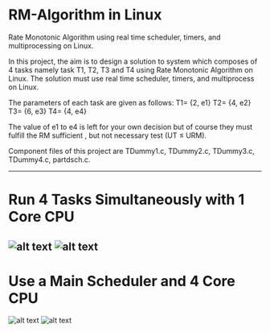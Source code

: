 # RM-Algorithm in Linux
Rate Monotonic Algorithm using real time scheduler, timers, and multiprocessing on Linux.


In this project, the aim is to design a solution to system which composes of 4 tasks namely task
T1, T2, T3 and T4 using Rate Monotonic Algorithm on Linux. The solution must use real time scheduler,
timers, and multiprocess on Linux.

The parameters of each task are given as follows:
T1= {2, e1}
T2= {4, e2}
T3= {6, e3}
T4= {4, e4}

The value of e1 to e4 is left for your own decision but of course they must fulfill the RM sufficient , but
not necessary test (UT ≤ URM).

Component files of this project are TDummy1.c, TDummy2.c, TDummy3.c, TDummy4.c, partdsch.c.

--------------------------------------------------------------------------------------------------------------
# Run 4 Tasks Simultaneously with 1 Core CPU
![alt text](https://github.com/Ausrif-Dev/RM-algorithm/blob/0ce8c4cb8b62a592e75ae408182aebfec6052832/Run4Sim.PNG?raw=true)
![alt text](https://github.com/Ausrif-Dev/RM-algorithm/blob/2b92cfe8a1605e0c0b0c155151372d2379e9c8f6/Run4SimRes.PNG?raw=true)
--------------------------------------------------------------------------------------------------------------
# Use a Main Scheduler and 4 Core CPU
![alt text](https://github.com/Ausrif-Dev/RM-algorithm/blob/0986970182afdd43b5ed6e5919d601b564d90964/RunMainSched.PNG?raw=true)
![alt text](https://github.com/Ausrif-Dev/RM-algorithm/blob/2b92cfe8a1605e0c0b0c155151372d2379e9c8f6/Run4SimRes.PNG?raw=true)
